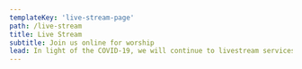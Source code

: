```yaml
---
templateKey: 'live-stream-page'
path: /live-stream
title: Live Stream
subtitle: Join us online for worship
lead: In light of the COVID-19, we will continue to livestream services throughout the week so that you can gather in your homes and worship.
---
```

